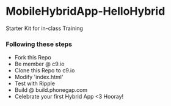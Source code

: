 MobileHybridApp-HelloHybrid
===========================

Starter Kit for in-class Training


### Following these steps
* Fork this Repo
* Be member @ c9.io
* Clone this Repo to c9.io
* Modify 'index.html'
* Test with Ripple
* Build @ build.phonegap.com
* Celebrate your first Hybrid App <3 Hooray!